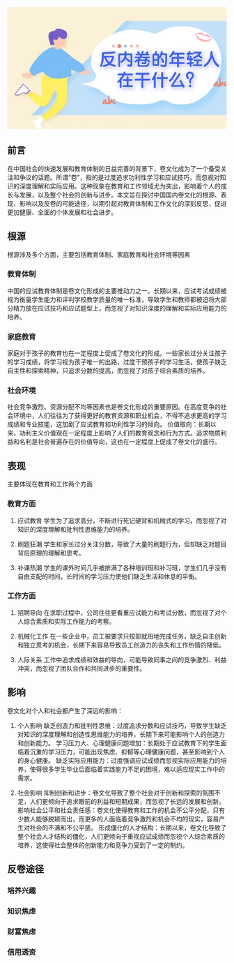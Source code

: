 ![alt text](asserts/001.webp "反内卷手册")
## 前言
在中国社会的快速发展和教育体制的日益完善的背景下，卷文化成为了一个备受关注和争议的话题。所谓“卷”，指的是过度追求功利性学习和应试技巧，而忽视对知识的深度理解和实际应用。这种现象在教育和工作领域尤为突出，影响着个人的成长与发展，以及整个社会的创新与进步。本文旨在探讨中国国内卷文化的根源、表现、影响以及反卷的可能途径，以期引起对教育体制和工作文化的深刻反思，促进更加健康、全面的个体发展和社会进步。

## 根源

根源涉及多个方面，主要包括教育体制、家庭教育和社会环境等因素

### 教育体制
中国的应试教育体制是卷文化形成的主要推动力之一。长期以来，应试考试成绩被视为衡量学生能力和评判学校教学质量的唯一标准，导致学生和教师都被迫将大部分精力放在应试技巧和应试题型上，而忽视了对知识深度的理解和实际应用能力的培养。
### 家庭教育
家庭对于孩子的教育也在一定程度上促成了卷文化的形成。一些家长过分关注孩子的学习成绩，将学习视为孩子唯一的出路，过度干预孩子的学习生活，使孩子缺乏自主性和探索精神，只追求分数的提高，而忽视了对孩子综合素质的培养。
### 社会环境
社会竞争激烈、资源分配不均等因素也是卷文化形成的重要原因。在高度竞争的社会环境中，人们往往为了获得更好的教育资源和职业机会，不得不追求更高的学习成绩和专业技能，这加剧了应试教育和功利性学习的倾向。
价值取向：长期以来，功利主义价值观在一定程度上影响了人们的教育观念和行为方式。追求物质利益和名利是社会普遍存在的价值导向，这也在一定程度上促成了卷文化的盛行。

## 表现

主要体现在教育和工作两个方面

### 教育方面
1. 应试教育
学生为了追求高分，不断进行死记硬背和机械式的学习，而忽视了对知识的深度理解和批判性思维能力的培养。

2. 刷题狂潮
学生和家长过分关注分数，导致了大量的刷题行为，但却缺乏对题目背后原理的理解和思考。
    
3. 补课热潮
学生的课外时间几乎被排满了各种培训班和补习班，学生们几乎没有自由支配的时间，长时间的学习压力使他们缺乏生活和休息的平衡。
### 工作方面

1. 招聘导向
在求职过程中，公司往往更看重应试能力和考试分数，而忽视了对个人综合素质和实际工作能力的考察。

2. 机械化工作
在一些企业中，员工被要求只按部就班地完成任务，缺乏自主创新和独立思考的机会，长期下来容易导致员工创造力的丧失和工作热情的降低。
    
3. 人际关系
工作中追求成绩和效益的导向，可能导致同事之间的竞争激烈、利益冲突，而忽视了团队合作和共同进步的重要性。

## 影响

卷文化对个人和社会都产生了深远的影响：


1. 个人影响
缺乏创造力和批判性思维：过度追求分数和应试技巧，导致学生缺乏对知识的深度理解和创造性思维能力的培养，长期下来可能影响个人的创造力和创新能力。
学习压力大、心理健康问题增加：长期处于应试教育下的学生面临着沉重的学习压力，可能出现焦虑、抑郁等心理健康问题，甚至影响到个人的身心健康。
缺乏实际应用能力：过度强调应试成绩而忽视实际应用能力的培养，使得很多学生毕业后面临着实践能力不足的困境，难以适应现实工作中的需求。

2. 社会影响
抑制创新和进步：卷文化导致了整个社会对于创新和探索的氛围不足，人们更倾向于追求眼前的利益和短期成果，而忽视了长远的发展和创新。
影响社会公平和社会责任感：卷文化使得教育和工作的机会不公平分配，只有少数人能够脱颖而出，而更多的人面临着竞争激烈和机会不均的现实，容易产生对社会的不满和不公平感。
形成僵化的人才结构：长期以来，卷文化导致了整个社会人才结构的僵化，人们更倾向于重视应试成绩而忽视个人综合素质的培养，这使得社会整体的创新能力和竞争力受到了一定的制约。


## 反卷途径

### 培养兴趣

### 知识焦虑

### 财富焦虑

### 信用透资